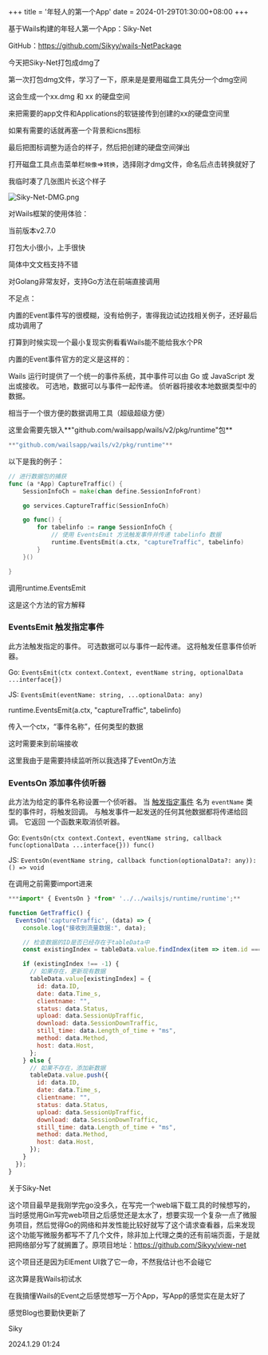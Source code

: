 +++
title = '年轻人的第一个App'
date = 2024-01-29T01:30:00+08:00
+++


基于Wails构建的年轻人第一个App：Siky-Net

GitHub：https://github.com/Sikyy/wails-NetPackage

今天把Siky-Net打包成dmg了

第一次打包dmg文件，学习了一下，原来是是要用磁盘工具先分一个dmg空间

这会生成一个xx.dmg 和 xx 的硬盘空间

来把需要的app文件和Applications的软链接传到创建的xx的硬盘空间里

如果有需要的话就再塞一个背景和icns图标

最后把图标调整为适合的样子，然后把创建的硬盘空间弹出

打开磁盘工具点击菜单栏`映像`=>`转换`，选择刚才dmg文件，命名后点击转换就好了

我临时凑了几张图片长这个样子

![Siky-Net-DMG.png](https://i.miji.bid/2024/01/29/7a9f1bfaa29c76868ec0a76de293e739.png)

对Wails框架的使用体验：

当前版本v2.7.0

打包大小很小，上手很快

简体中文文档支持不错

对Golang非常友好，支持Go方法在前端直接调用

不足点：

内置的Event事件写的很模糊，没有给例子，害得我边试边找相关例子，还好最后成功调用了

打算到时候实现一个最小复现实例看看Wails能不能给我水个PR

内置的Event事件官方的定义是这样的：

Wails 运行时提供了一个统一的事件系统，其中事件可以由 Go 或 JavaScript 发出或接收。 可选地，数据可以与事件一起传递。 侦听器将接收本地数据类型中的数据。

相当于一个很方便的数据调用工具（超级超级方便）

这里会需要先银入**"github.com/wailsapp/wails/v2/pkg/runtime"包**

```jsx
**"github.com/wailsapp/wails/v2/pkg/runtime"**
```

以下是我的例子：

```go
// 进行数据包的捕获
func (a *App) CaptureTraffic() {
	SessionInfoCh = make(chan define.SessionInfoFront)

	go services.CaptureTraffic(SessionInfoCh)

	go func() {
		for tabelinfo := range SessionInfoCh {
			// 使用 EventsEmit 方法触发事件并传递 tabelinfo 数据
			runtime.EventsEmit(a.ctx, "captureTraffic", tabelinfo)
		}
	}()

}
```

调用runtime.EventsEmit

这是这个方法的官方解释

### EventsEmit 触发指定事件[](https://wails.io/zh-Hans/docs/next/reference/runtime/events#eventsemit--%E8%A7%A6%E5%8F%91%E6%8C%87%E5%AE%9A%E4%BA%8B%E4%BB%B6)

此方法触发指定的事件。 可选数据可以与事件一起传递。 这将触发任意事件侦听器。

Go: `EventsEmit(ctx context.Context, eventName string, optionalData ...interface{})`

JS: `EventsEmit(eventName: string, ...optionalData: any)`

runtime.EventsEmit(a.ctx, "captureTraffic", tabelinfo)

传入一个ctx，“事件名称”，任何类型的数据

这时需要来到前端接收

这里我由于是需要持续监听所以我选择了EventOn方法

### EventsOn 添加事件侦听器[](https://wails.io/zh-Hans/docs/next/reference/runtime/events#eventson--%E6%B7%BB%E5%8A%A0%E4%BA%8B%E4%BB%B6%E4%BE%A6%E5%90%AC%E5%99%A8)

此方法为给定的事件名称设置一个侦听器。 当 [触发指定事件](https://wails.io/zh-Hans/docs/next/reference/runtime/events#%E8%A7%A6%E5%8F%91%E6%8C%87%E5%AE%9A%E4%BA%8B%E4%BB%B6) 名为 `eventName` 类型的事件时，将触发回调。 与触发事件一起发送的任何其他数据都将传递给回调。 它返回 一个函数来取消侦听器。

Go: `EventsOn(ctx context.Context, eventName string, callback func(optionalData ...interface{})) func()`

JS: `EventsOn(eventName string, callback function(optionalData?: any)): () => void`

在调用之前需要import进来

```jsx
***import* { EventsOn } *from* '../../wailsjs/runtime/runtime';**
```

```jsx
function GetTraffic() {
  EventsOn('captureTraffic', (data) => {
    console.log("接收到流量数据:", data);

    // 检查数据的ID是否已经存在于tableData中
    const existingIndex = tableData.value.findIndex(item => item.id === data.ID);

    if (existingIndex !== -1) {
      // 如果存在，更新现有数据
      tableData.value[existingIndex] = {
        id: data.ID,
        date: data.Time_s,
        clientname: "",
        status: data.Status,
        upload: data.SessionUpTraffic,
        download: data.SessionDownTraffic,
        still_time: data.Length_of_time + "ms",
        method: data.Method,
        host: data.Host,
      };
    } else {
      // 如果不存在，添加新数据
      tableData.value.push({
        id: data.ID,
        date: data.Time_s,
        clientname: "",
        status: data.Status,
        upload: data.SessionUpTraffic,
        download: data.SessionDownTraffic,
        still_time: data.Length_of_time + "ms",
        method: data.Method,
        host: data.Host,
      });
    }
  });
}
```

关于Siky-Net

这个项目最早是我刚学完go没多久，在写完一个web端下载工具的时候想写的，当时感觉用Gin写完web项目之后感觉还是太水了，想要实现一个复杂一点了微服务项目，然后觉得Go的网络和并发性能比较好就写了这个请求查看器，后来发现这个功能写微服务都写不了几个文件，除非加上代理之类的还有前端页面，于是就把网络部分写了就搁置了。原项目地址：https://github.com/Sikyy/view-net

这个项目还是因为ElEment UI救了它一命，不然我估计也不会碰它

这次算是我Wails初试水

在我搞懂Wails的Event之后感觉想写一万个App，写App的感觉实在是太好了

感觉Blog也要勤快更新了

Siky

2024.1.29 01:24